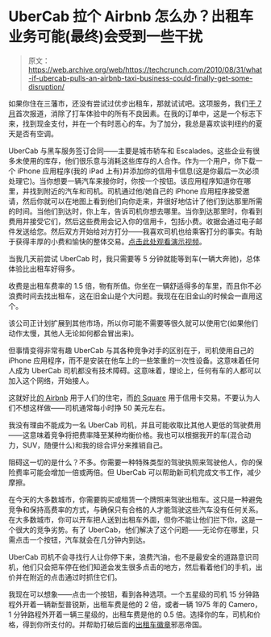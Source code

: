 # UberCab 拉个 Airbnb 怎么办？出租车业务可能(最终)会受到一些干扰

> 原文：<https://web.archive.org/web/https://techcrunch.com/2010/08/31/what-if-ubercab-pulls-an-airbnb-taxi-business-could-finally-get-some-disruption/>

如果你住在三藩市，还没有尝试过优步出租车，那就试试吧。这项服务，我们[于 7 月](https://web.archive.org/web/20230124210404/https://techcrunch.com/2010/07/05/ubercab-takes-the-hassle-out-of-booking-a-car-service/)首次报道，消除了打车体验中的所有不良因素。在我的订单中，这是一个标志下来，找到现金支付，并在一个有时恶心的车。为了加分，我总是喜欢谈判纽约的夏天是否有空调。

UberCab 与黑车服务签订合同——主要是城市轿车和 Escalades。这些企业有很多未使用的库存，他们很乐意与消耗这些库存的人合作。作为一个用户，你下载一个 iPhone 应用程序(我的 iPad 上有)并添加你的信用卡信息(这是你最后一次必须处理它)。当你想要一辆汽车来接你时，你按一个按钮。该应用程序知道你在哪里，并找到附近的汽车和司机。司机通过他/她自己的 iPhone 应用程序接受邀请，然后你就可以在地图上看到他们向你走来，并很好地估计了他们到达那里所需的时间。当他们到达时，你上车，告诉司机你想去哪里。当你到达那里时，你看到费用并接受它们，然后这些费用会记入你的信用卡，包括小费。收据会通过电子邮件发送给您。然后双方开始给对方打分——我喜欢司机也给乘客打分的事实。有助于获得丰厚的小费和愉快的整体交易。[点击此处观看演示视频](https://web.archive.org/web/20230124210404/http://www.crunchbase.com/company/ubercab)。

当我几天前尝试 UberCab 时，我只需要等 5 分钟就能等到车(一辆大奔驰)，总体体验比出租车好得多。

收费是出租车费率的 1.5 倍，物有所值。你坐在一辆舒适得多的车里，而且你不必浪费时间去找出租车，这在旧金山是个大问题。我现在在旧金山的时候会一直用这个。

该公司正计划扩展到其他市场，所以你可能不需要等很久就可以使用它(如果他们动作太慢，其他人无论如何都会冒出来)。

但事情变得非常有趣 UberCab 与其各种竞争对手的区别在于，司机使用自己的 iPhone 应用程序，而不是安装在他车上的一些笨重的一次性设备。这意味着任何人成为 UberCab 司机都没有技术障碍。这意味着，理论上，任何有车的人都可以加入这个网络，开始接人。

这就好比[的 Airbnb](https://web.archive.org/web/20230124210404/http://airbnb.com/) 用于人们的住宅，而[的 Square](https://web.archive.org/web/20230124210404/https://squareup.com/) 用于信用卡交易。不要认为人们不想这样做——司机通常每小时挣 50 美元左右。

我没有理由不能成为一名 UberCab 司机，并且可能收取比其他人更低的驾驶费用——这意味着竞争将把费率降至某种均衡价格。我也可以根据我开的车(混合动力，SUV，随便什么)和我的综合评分来推销自己。

阻碍这一切的是什么？不多。你需要一种特殊类型的驾驶执照来驾驶他人，你的保险费率可能会增加一倍或两倍。但 UberCab 可以帮助新司机完成文书工作，减少摩擦。

在今天的大多数城市，你需要购买或租赁一个牌照来驾驶出租车。这只是一种避免竞争和保持高费率的方式，与确保只有合格的人才能驾驶这些汽车没有任何关系。在大多数城市，你可以开车把人送到出租车外面，但你不能让他们拦下你，这是一个很大的竞争劣势。有了 UberCab，他们解决了这个问题——无论你在哪里，只需点击一个按钮，汽车就会在几分钟内到达。

UberCab 司机不会寻找行人让你停下来，浪费汽油，也不是最安全的道路意识司机，他们只会把车停在他们知道会发生很多点击的地方，然后看着他们的手机，出价并在附近的点击通过时抓住它们。

我现在可以想象——点击一个按钮，看到各种选项。一个五星级的司机 15 分钟路程外开着一辆新型普锐斯，出租车费是他的 2 倍，或者一辆 1975 年的 Camero，1 分钟路程外开着一辆三星级的，出租车费是他的 0.5 倍。选择你的车，司机和价格，得到你所支付的。并帮助打破后面的[出租车徽章](https://web.archive.org/web/20230124210404/http://www.answerbag.com/q_view/6053)邪恶帝国。